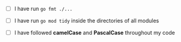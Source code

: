 * [ ] I have run `go fmt ./...`

* [ ] I have run `go mod tidy` inside the directories of all modules

* [ ] I have followed **camelCase** and **PascalCase** throughout my code

